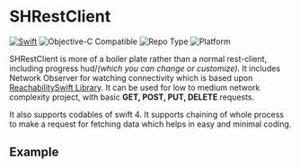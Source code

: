 
# SHRestClient


[![Swift](https://img.shields.io/badge/swift-4-orange.svg?style=flat)](https://developer.apple.com/swift/)
![Objective-C Compatible](https://img.shields.io/badge/Objective--C-Compatible-blue.svg?style=flat)
![Repo Type](https://img.shields.io/badge/Repo--Type-BoilerPlate-lightgrey.svg?style=flat)
![Platform](https://img.shields.io/badge/Platform-iOS-brightgreen.svg?style=flat)


SHRestClient is more of a boiler plate rather than a normal rest-client, including progress hud/_(which you can change or customize)_. It includes Network Observer for watching connectivity which is based upon [ReachabilitySwift Library](https://github.com/ashleymills/Reachability.swift). It can be used for low to medium network complexity project, with basic **GET, POST, PUT, DELETE** requests.

It also supports codables of swift 4. It supports chaining of whole process to make a request for fetching data which helps in easy and minimal coding.

## Example

